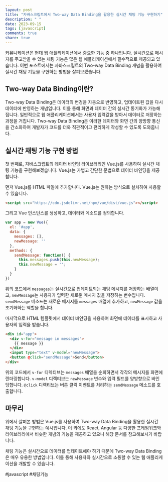 ```yaml
---
layout: post
title: "자바스크립트에서 Two-way Data Binding을 활용한 실시간 채팅 기능 구현하기"
description: " "
date: 2023-09-15
tags: [javascript]
comments: true
share: true
---
```


커뮤니케이션은 현대 웹 애플리케이션에서 중요한 기능 중 하나입니다. 실시간으로 메시지를 주고받을 수 있는 채팅 기능은 많은 웹 애플리케이션에서 필수적으로 제공되고 있습니다. 이번 포스트에서는 자바스크립트의 Two-way Data Binding 개념을 활용하여 실시간 채팅 기능을 구현하는 방법을 살펴보겠습니다.

## Two-way Data Binding이란?

Two-way Data Binding은 데이터의 변경을 자동으로 반영하고, 업데이트된 값을 다시 데이터에 반영하는 개념입니다. 이를 통해 화면과 데이터 간의 실시간 동기화가 가능해집니다. 일반적으로 웹 애플리케이션에서는 사용자 입력값을 받아서 데이터로 저장하는 과정을 거칩니다. Two-way Data Binding은 이러한 데이터와 화면 간의 양방향 통신을 간소화하여 개발자가 코드를 더욱 직관적이고 편리하게 작성할 수 있도록 도와줍니다.

## 실시간 채팅 기능 구현 방법

첫 번째로, 자바스크립트의 데이터 바인딩 라이브러리인 Vue.js를 사용하여 실시간 채팅 기능을 구현해보겠습니다. Vue.js는 가볍고 간단한 문법으로 데이터 바인딩을 제공합니다.

먼저 Vue.js를 HTML 파일에 추가합니다. Vue.js는 원하는 방식으로 설치하여 사용할 수 있습니다.

```html
<script src="https://cdn.jsdelivr.net/npm/vue/dist/vue.js"></script>
```

그리고 Vue 인스턴스를 생성하고, 데이터와 메소드를 정의합니다.

```javascript
var app = new Vue({
  el: '#app',
  data: {
    messages: [],
    newMessage: ''
  },
  methods: {
    sendMessage: function() {
      this.messages.push(this.newMessage);
      this.newMessage = '';
    }
  }
})
```

위의 코드에서 `messages`는 실시간으로 업데이트되는 채팅 메시지를 저장하는 배열이고, `newMessage`는 사용자가 입력한 새로운 메시지 값을 저장하는 변수입니다. `sendMessage` 메소드는 새로운 메시지를 `messages` 배열에 추가하고, `newMessage` 값을 초기화하는 역할을 합니다.

마지막으로 HTML 템플릿에서 데이터 바인딩을 사용하여 화면에 데이터를 표시하고 사용자의 입력을 받습니다.

```html
<div id="app">
  <div v-for="message in messages">
    {{ message }}
  </div>
  <input type="text" v-model="newMessage">
  <button @click="sendMessage">Send</button>
</div>
```

위의 코드에서 `v-for` 디렉티브는 `messages` 배열을 순회하면서 각각의 메시지를 화면에 렌더링합니다. `v-model` 디렉티브는 `newMessage` 변수와 입력 필드를 양방향으로 바인딩합니다. `@click` 디렉티브는 버튼 클릭 이벤트를 처리하는 `sendMessage` 메소드를 호출합니다.

## 마무리

위에서 살펴본 방법은 Vue.js를 사용하여 Two-way Data Binding을 활용한 실시간 채팅 기능을 구현하는 예시입니다. 이 외에도 React, Angular 등 다양한 프레임워크와 라이브러리에서 비슷한 개념의 기능을 제공하고 있으니 해당 문서를 참고해보시기 바랍니다.

채팅 기능은 실시간으로 데이터를 업데이트해야 하기 때문에 Two-way Data Binding은 매우 유용한 방법입니다. 이를 통해 사용자와 실시간으로 소통할 수 있는 웹 애플리케이션을 개발할 수 있습니다.

#javascript #채팅기능